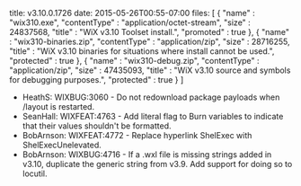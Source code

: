 title: v3.10.0.1726
date: 2015-05-26T00:55-07:00
files: [
  { "name" : "wix310.exe", "contentType" : "application/octet-stream", "size" : 24837568, "title" : "WiX v3.10 Toolset install.", "promoted" : true },
  { "name" : "wix310-binaries.zip", "contentType" : "application/zip", "size" : 28716255, "title" : "WiX v3.10 binaries for situations where install cannot be used.", "protected" : true },
  { "name" : "wix310-debug.zip", "contentType" : "application/zip", "size" : 47435093, "title" : "WiX v3.10 source and symbols for debugging purposes.", "protected" : true }
 ]

* HeathS: WIXBUG:3060 - Do not redownload package payloads when /layout is restarted.
* SeanHall: WIXFEAT:4763 - Add literal flag to Burn variables to indicate that their values shouldn't be formatted.
* BobArnson: WIXFEAT:4772 - Replace hyperlink ShelExec with ShelExecUnelevated.
* BobArnson: WIXBUG:4716 - If a .wxl file is missing strings added in v3.10, duplicate the generic string from v3.9. Add support for doing so to locutil.